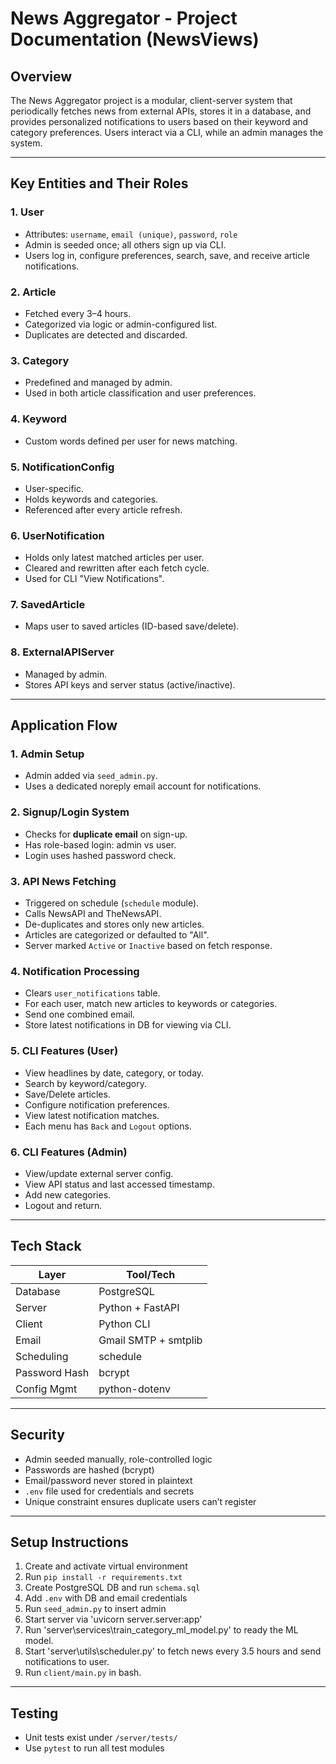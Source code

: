 # News Aggregator - Project Documentation (NewsViews)

## Overview
The News Aggregator project is a modular, client-server system that periodically fetches news from external APIs, stores it in a database, and provides personalized notifications to users based on their keyword and category preferences. Users interact via a CLI, while an admin manages the system.

---

## Key Entities and Their Roles

### 1. **User**
- Attributes: `username`, `email (unique)`, `password`, `role`
- Admin is seeded once; all others sign up via CLI.
- Users log in, configure preferences, search, save, and receive article notifications.

### 2. **Article**
- Fetched every 3–4 hours.
- Categorized via logic or admin-configured list.
- Duplicates are detected and discarded.

### 3. **Category**
- Predefined and managed by admin.
- Used in both article classification and user preferences.

### 4. **Keyword**
- Custom words defined per user for news matching.

### 5. **NotificationConfig**
- User-specific.
- Holds keywords and categories.
- Referenced after every article refresh.

### 6. **UserNotification**
- Holds only latest matched articles per user.
- Cleared and rewritten after each fetch cycle.
- Used for CLI "View Notifications".

### 7. **SavedArticle**
- Maps user to saved articles (ID-based save/delete).

### 8. **ExternalAPIServer**
- Managed by admin.
- Stores API keys and server status (active/inactive).

---

## Application Flow

### 1. Admin Setup
- Admin added via `seed_admin.py`.
- Uses a dedicated noreply email account for notifications.

### 2. Signup/Login System
- Checks for **duplicate email** on sign-up.
- Has role-based login: admin vs user.
- Login uses hashed password check.

### 3. API News Fetching
- Triggered on schedule (`schedule` module).
- Calls NewsAPI and TheNewsAPI.
- De-duplicates and stores only new articles.
- Articles are categorized or defaulted to "All".
- Server marked `Active` or `Inactive` based on fetch response.

### 4. Notification Processing
- Clears `user_notifications` table.
- For each user, match new articles to keywords or categories.
- Send one combined email.
- Store latest notifications in DB for viewing via CLI.

### 5. CLI Features (User)
- View headlines by date, category, or today.
- Search by keyword/category.
- Save/Delete articles.
- Configure notification preferences.
- View latest notification matches.
- Each menu has `Back` and `Logout` options.

### 6. CLI Features (Admin)
- View/update external server config.
- View API status and last accessed timestamp.
- Add new categories.
- Logout and return.

---

## Tech Stack

| Layer         | Tool/Tech              |
|---------------|------------------------|
| Database      | PostgreSQL             |
| Server        | Python + FastAPI       |
| Client        | Python CLI             |
| Email         | Gmail SMTP + smtplib   |
| Scheduling    | schedule               |
| Password Hash | bcrypt                 |
| Config Mgmt   | python-dotenv          |

---

## Security
- Admin seeded manually, role-controlled logic
- Passwords are hashed (bcrypt)
- Email/password never stored in plaintext
- `.env` file used for credentials and secrets
- Unique constraint ensures duplicate users can’t register

---

## Setup Instructions

1. Create and activate virtual environment
2. Run `pip install -r requirements.txt`
3. Create PostgreSQL DB and run `schema.sql`
4. Add `.env` with DB and email credentials
5. Run `seed_admin.py` to insert admin
6. Start server via 'uvicorn server.server:app'
7. Run 'server\services\train_category_ml_model.py' to ready the ML model.
8. Start 'server\utils\scheduler.py' to fetch news every 3.5 hours and send notifications to user.
9. Run `client/main.py` in bash.

---

## Testing
- Unit tests exist under `/server/tests/`
- Use `pytest` to run all test modules
